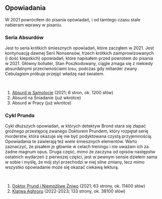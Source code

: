 <BackToOther></BackToOther>

## Opowiadania

W 2021 powróciłem do pisania opowiadań, i od tamtego czasu stale nabieram wprawy w pisaniu.

### Seria Absurdów

Jest to seria krótkich śmiesznych opowiadań, które zacząłem w 2021. Jest kontynuacją dawnej Serii Nonsensów, trzech krótkich zaimprowizowanych (i dość kiepskich) opowiadań, które napisałem przed powrotem do pisania w 2021. Główny bohater, Stan Poszkodowany, ciągle zmaga się z niekiedy absurdalnymi przeciwnościami losu, podczas gdy miliarder zwany Cebulagiem próbuje przejąć władzę nad światem.

<br />

1. <a href="/stories/absurd-001.pdf" target="_blank">Absurd w Samolocie</a> (2021; 6 stron, ok. 1200 słów)
2. Absurd na Śniadanie (już wkrótce)
3. Absurd w Pracy (już wkrótce)

### Cykl Prunda

Cykl dłuższych opowiadań, w których detektyw Brond stara się złapać groźnego przestępcę zwanego Doktorem Prundem, który rozpętał serię morderstw, która okazuje się nie być podyktowana czystą przyjemnością. Opowiadania te zawierają też wiele śmiesznych elementów. Warto zaznaczyć, że pisałem je głównie w celach treningu i nie uważam ich za żadne magnum opus. Druga część, mimo że zaczyna od opisów następstw ostatnich wydarzeń z pierwszej części, jest w pewnym sensie dziełem sama w sobie i myślę, że mój styl przechodzi w niej silne zmiany, lecz mimo wszystko opowiadanie może się okazać ciekawą lekturą.

<br />

1. <a href="/stories/doktor-prund-i-niemożliwe-żniwo.pdf" target="_blank">Doktor Prund i Niemożliwe Żniwo</a> (2021; 63 strony, ok. 11400 słów)
2. <a href="/stories/klątwa-aghroru.pdf" target="_blank">Klątwa Aghroru</a> (2022-2023; 133 strony, ok. 38100 słów)